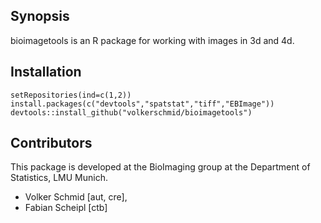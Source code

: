 ## Synopsis

bioimagetools is an R package for working with images in 3d and 4d. 

## Installation

    setRepositories(ind=c(1,2))
    install.packages(c("devtools","spatstat","tiff","EBImage"))
    devtools::install_github("volkerschmid/bioimagetools")

## Contributors

This package is developed at the BioImaging group at the Department of Statistics, LMU Munich.

* Volker Schmid [aut, cre],
* Fabian Scheipl [ctb]